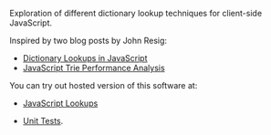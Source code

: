 Exploration of different dictionary lookup techniques for
client-side JavaScript.

Inspired by two blog posts by John Resig:

- [Dictionary Lookups in JavaScript]
- [JavaScript Trie Performance Analysis]

You can try out hosted version of this software at:

- [JavaScript Lookups]
- [Unit Tests].

  [JavaScript Lookups]: http://lookups.pageforest.com/
  [Unit Tests]: http://lookups.pageforest.com/test/test-runner.html
  [Dictionary Lookups in JavaScript]: http://ejohn.org/blog/dictionary-lookups-in-javascript/
  [JavaScript Trie Performance Analysis]:  http://ejohn.org/blog/javascript-trie-performance-analysis/
